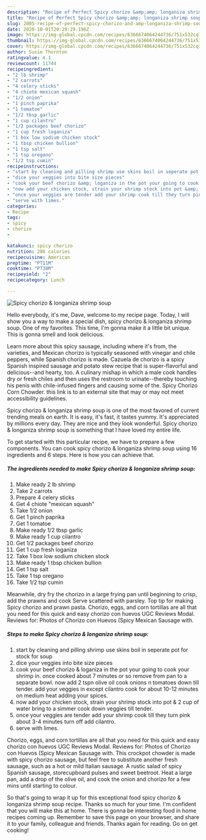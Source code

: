 ```yaml
---
description: "Recipe of Perfect Spicy chorizo &amp;amp; longaniza shrimp soup"
title: "Recipe of Perfect Spicy chorizo &amp;amp; longaniza shrimp soup"
slug: 2005-recipe-of-perfect-spicy-chorizo-and-amp-longaniza-shrimp-soup
date: 2020-10-01T20:29:29.196Z
image: https://img-global.cpcdn.com/recipes/6366674064244736/751x532cq70/spicy-chorizo-longaniza-shrimp-soup-recipe-main-photo.jpg
thumbnail: https://img-global.cpcdn.com/recipes/6366674064244736/751x532cq70/spicy-chorizo-longaniza-shrimp-soup-recipe-main-photo.jpg
cover: https://img-global.cpcdn.com/recipes/6366674064244736/751x532cq70/spicy-chorizo-longaniza-shrimp-soup-recipe-main-photo.jpg
author: Susie Thornton
ratingvalue: 4.1
reviewcount: 11744
recipeingredient:
- "2 lb shrimp"
- "2 carrots"
- "4 celery sticks"
- "4 chiote mexican squash"
- "1/2 onion"
- "1 pinch paprika"
- "1 tomatoe"
- "1/2 tbsp garlic"
- "1 cup cilantro"
- "1/2 packages beef chorizo"
- "1 cup fresh loganiza"
- "1 box low sodium chicken stock"
- "1 tbsp chicken bullion"
- "1 tsp salt"
- "1 tsp oregano"
- "1/2 tsp cumin"
recipeinstructions:
- "start by cleaning and pilling shrimp use skins boil in seperate pot for stock for soup"
- "dice your veggies into bite size pieces"
- "cook your beef chorizo &amp; loganiza in the pot your going to cook your shrimp in. once cooked about 7 minutes or so remove from pan to a separate bowl. now add 2 tspn olive oil cook onions n tomatoes down till tender. add your veggies in except cilantro cook for about 10-12 minutes on medium heat  adding your spices."
- "now add your chicken stock, strain your shrimp stock into pot &amp; 2 cup of water bring to a simmer cook down veggies till tender."
- "once your veggies are tender add your shrimp cook till they turn pink about 3-4 minutes turn off add cilantro."
- "serve with limes."
categories:
- Recipe
tags:
- spicy
- chorizo
- 

katakunci: spicy chorizo  
nutrition: 286 calories
recipecuisine: American
preptime: "PT11M"
cooktime: "PT38M"
recipeyield: "2"
recipecategory: Lunch

---
```



![Spicy chorizo &amp; longaniza shrimp soup](https://img-global.cpcdn.com/recipes/6366674064244736/751x532cq70/spicy-chorizo-longaniza-shrimp-soup-recipe-main-photo.jpg)

Hello everybody, it's me, Dave, welcome to my recipe page. Today, I will show you a way to make a special dish, spicy chorizo &amp; longaniza shrimp soup. One of my favorites. This time, I'm gonna make it a little bit unique. This is gonna smell and look delicious.

Learn more about this spicy sausage, including where it&#39;s from, the varieties, and Mexican chorizo is typically seasoned with vinegar and chile peppers, while Spanish chorizo is made. Cazuela de chorizo is a spicy Spanish inspired sausage and potato stew recipe that is super-flavorful and delicious--and hearty, too. A culinary mishap in which a male cook handles dry or fresh chiles and then uses the restroom to urinate--thereby touching his penis with chile-infused fingers and causing some of the. Spicy Chorizo Corn Chowder. this link is to an external site that may or may not meet accessibility guidelines.

Spicy chorizo &amp; longaniza shrimp soup is one of the most favored of current trending meals on earth. It is easy, it's fast, it tastes yummy. It's appreciated by millions every day. They are nice and they look wonderful. Spicy chorizo &amp; longaniza shrimp soup is something that I have loved my entire life.


To get started with this particular recipe, we have to prepare a few components. You can cook spicy chorizo &amp; longaniza shrimp soup using 16 ingredients and 6 steps. Here is how you can achieve that.

<!--inarticleads1-->

##### The ingredients needed to make Spicy chorizo &amp; longaniza shrimp soup:

1. Make ready 2 lb shrimp
1. Take 2 carrots
1. Prepare 4 celery sticks
1. Get 4 chiote &#34;mexican squash&#34;
1. Take 1/2 onion
1. Get 1 pinch paprika
1. Get 1 tomatoe
1. Make ready 1/2 tbsp garlic
1. Make ready 1 cup cilantro
1. Get 1/2 packages beef chorizo
1. Get 1 cup fresh loganiza
1. Take 1 box low sodium chicken stock
1. Make ready 1 tbsp chicken bullion
1. Get 1 tsp salt
1. Take 1 tsp oregano
1. Take 1/2 tsp cumin


Meanwhile, dry fry the chorizo in a large frying pan until beginning to crisp, add the prawns and cook Serve scattered with parsley. Top tip for making Spicy chorizo and prawn pasta. Chorizo, eggs, and corn tortillas are all that you need for this quick and easy chorizo con huevos UGC Reviews Modal. Reviews for: Photos of Chorizo con Huevos (Spicy Mexican Sausage with. 

<!--inarticleads2-->

##### Steps to make Spicy chorizo &amp; longaniza shrimp soup:

1. start by cleaning and pilling shrimp use skins boil in seperate pot for stock for soup
1. dice your veggies into bite size pieces
1. cook your beef chorizo &amp; loganiza in the pot your going to cook your shrimp in. once cooked about 7 minutes or so remove from pan to a separate bowl. now add 2 tspn olive oil cook onions n tomatoes down till tender. add your veggies in except cilantro cook for about 10-12 minutes on medium heat  adding your spices.
1. now add your chicken stock, strain your shrimp stock into pot &amp; 2 cup of water bring to a simmer cook down veggies till tender.
1. once your veggies are tender add your shrimp cook till they turn pink about 3-4 minutes turn off add cilantro.
1. serve with limes.


Chorizo, eggs, and corn tortillas are all that you need for this quick and easy chorizo con huevos UGC Reviews Modal. Reviews for: Photos of Chorizo con Huevos (Spicy Mexican Sausage with. This crockpot chowder is made with spicy chorizo sausage, but feel free to substitute another fresh sausage, such as a hot or mild Italian sausage. A rustic salad of spicy Spanish sausage, storecupboard pulses and sweet beetroot. Heat a large pan, add a drop of the olive oil, and cook the onion and chorizo for a few mins until starting to colour. 

So that's going to wrap it up for this exceptional food spicy chorizo &amp; longaniza shrimp soup recipe. Thanks so much for your time. I'm confident that you will make this at home. There is gonna be interesting food in home recipes coming up. Remember to save this page on your browser, and share it to your family, colleague and friends. Thanks again for reading. Go on get cooking!
